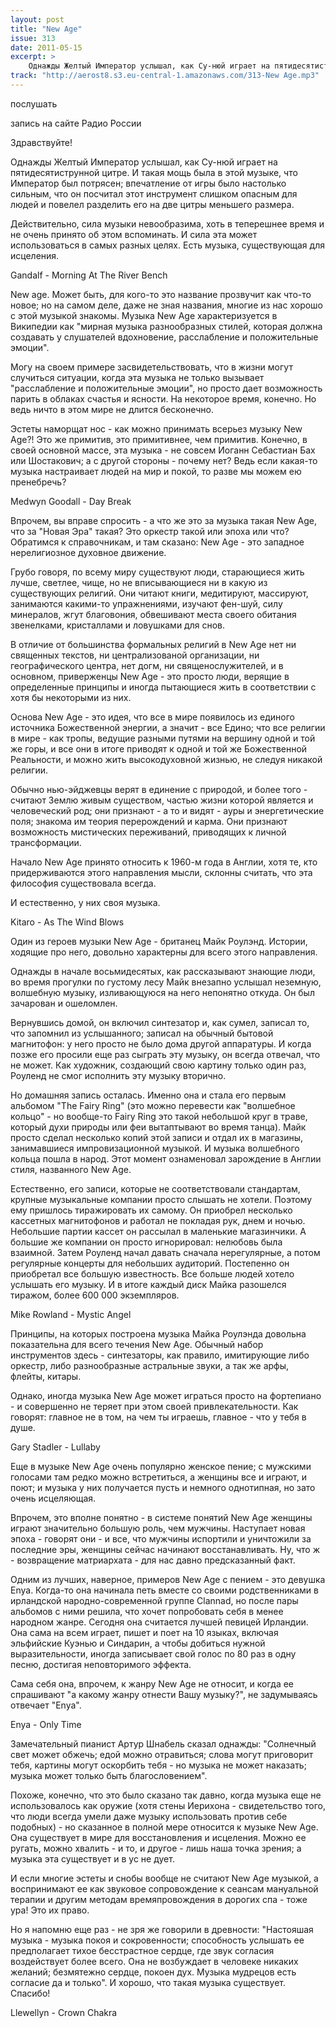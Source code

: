 ```yaml
---
layout: post
title: "New Age"
issue: 313
date: 2011-05-15
excerpt: >
    Однажды Желтый Император услышал, как Су-нюй играет на пятидесятиструнной цитре. И такая мощь была в этой музыке, что Император был потрясен; впечатление от игры было настолько сильным, что он посчитал этот инструмент слишком опасным для людей и повелел разделить его на две цитры меньшего размера.
track: "http://aerost8.s3.eu-central-1.amazonaws.com/313-New Age.mp3"
---
```


послушать

запись на сайте Радио России

Здравствуйте!

Однажды Желтый Император услышал, как Су-нюй играет на пятидесятиструнной цитре. И такая мощь была в этой музыке, что Император был потрясен; впечатление от игры было настолько сильным, что он посчитал этот инструмент слишком опасным для людей и повелел разделить его на две цитры меньшего размера.

Действительно, сила музыки невообразима, хоть в теперешнее время и не очень принято об этом вспоминать. И сила эта может использоваться в самых разных целях. Есть музыка, существующая для исцеления.

Gandalf - Morning At The River Bench

New age. Может быть, для кого-то это название прозвучит как что-то новое; но на самом деле, даже не зная названия, многие из нас хорошо с этой музыкой знакомы. Музыка New Age характеризуется в Википедии как "мирная музыка разнообразных стилей, которая должна создавать у слушателей вдохновение, расслабление и положительные эмоции".

Могу на своем примере засвидетельствовать, что в жизни могут случиться ситуации, когда эта музыка не только вызывает "расслабление и положительные эмоции", но просто дает возможность парить в облаках счастья и ясности. На некоторое время, конечно. Но ведь ничто в этом мире не длится бесконечно.

Эстеты наморщат нос - как можно принимать всерьез музыку New Age?! Это же примитив, это примитивнее, чем примитив. Конечно, в своей основной массе, эта музыка - не совсем Иоганн Себастиан Бах или Шостакович; а с другой стороны - почему нет? Ведь если какая-то музыка настраивает людей на мир и покой, то разве мы можем ею пренебречь?

Medwyn Goodall - Day Break

Впрочем, вы вправе спросить - а что же это за музыка такая New Age, что за "Новая Эра" такая? Это оркестр такой или эпоха или что? Обратимся к справочникам, и там сказано: New Age - это западное нерелигиозное духовное движение.

Грубо говоря, по всему миру существуют люди, старающиеся жить лучше, светлее, чище, но не вписывающиеся ни в какую из существующих религий. Они читают книги, медитируют, массируют, занимаются какими-то упражнениями, изучают фен-шуй, силу минералов, жгут благовония, обвешивают места своего обитания звенелками, кристаллами и ловушками для снов.

В отличие от большинства формальных религий в New Age нет ни священных текстов, ни централизованой организации, ни географического центра, нет догм, ни священослужителей, и в основном, приверженцы New Age - это просто люди, верящие в определенные принципы и иногда пытающиеся жить в соответствии с хотя бы некоторыми из них.

Основа New Age - это идея, что все в мире появилось из единого источника Божественной энергии, а значит - все Едино; что все религии в мире - как тропы, ведущие разными путями на вершину одной и той же горы, и все они в итоге приводят к одной и той же Божественной Реальности, и можно жить высокодуховной жизнью, не следуя никакой религии.

Обычно нью-эйджевцы верят в единение с природой, и более того - считают Землю живым существом, частью жизни которой является и человеческий род; они признают - а то и видят - ауры и энергетические поля; знакома им теория перерождений и карма. Они признают возможность мистических переживаний, приводящих к личной трансформации.

Начало New Age принято относить к 1960-м года в Англии, хотя те, кто придерживаются этого направления мысли, склонны считать, что эта философия существовала всегда.

И естественно, у них своя музыка.

Kitaro - As The Wind Blows

Один из героев музыки New Age - британец Майк Роулэнд. Истории, ходящие про него, довольно характерны для всего этого направления.

Однажды в начале восьмидесятых, как рассказывают знающие люди, во время прогулки по густому лесу Майк внезапно услышал неземную, волшебную музыку, изливающуюся на него непонятно откуда. Он был зачарован и ошеломлен.

Вернувшись домой, он включил синтезатор и, как сумел, записал то, что запомнил из услышанного; записал на обычный бытовой магнитофон: у него просто не было дома другой аппаратуры. И когда позже его просили еще раз сыграть эту музыку, он всегда отвечал, что не может. Как художник, создающий свою картину только один раз, Роуленд не смог исполнить эту музыку вторично.

Но домашняя запись осталась. Именно она и стала его первым альбомом "The Fairy Ring" (это можно перевести как "волшебное кольцо" - но вообще-то Fairy Ring это такой небольшой круг в траве, который духи природы или феи вытаптывают во время танца). Майк просто сделал несколько копий этой записи и отдал их в магазины, занимавшиеся импровизационной музыкой. И музыка волшебного кольца пошла в народ. Этот момент ознаменовал зарождение в Англии стиля, названного New Age.

Естественно, его записи, которые не соответствовали стандартам, крупные музыкальные компании просто слышать не хотели. Поэтому ему пришлось тиражировать их самому. Он приобрел несколько кассетных магнитофонов и работал не покладая рук, днем и ночью. Небольшие партии кассет он рассылал в маленькие магазинчики. А большие же компании он просто игнорировал: нелюбовь была взаимной. Затем Роуленд начал давать сначала нерегулярные, а потом регулярные концерты для небольших аудиторий. Постепенно он приобретал все большую известность. Все больше людей хотело услышать его музыку. И в итоге каждый диск Майка разошелся тиражом, более 600 000 экземпляров.

Mike Rowland - Mystic Angel

Принципы, на которых построена музыка Майка Роулэнда довольна показательна для всего течения New Age. Обычный набор инструментов здесь - синтезаторы, как правило, имитирующие либо оркестр, либо разнообразные астральные звуки, а так же арфы, флейты, китары.

Однако, иногда музыка New Age может играться просто на фортепиано - и совершенно не теряет при этом своей привлекательности. Как говорят: главное не в том, на чем ты играешь, главное - что у тебя в душе.

Gary Stadler - Lullaby

Еще в музыке New Age очень популярно женское пение; с мужскими голосами там редко можно встретиться, а женщины все и играют, и поют; и музыка у них получается пусть и немного однотипная, но зато очень исцеляющая.

Впрочем, это вполне понятно - в системе понятий New Age женщины играют значительно большую роль, чем мужчины. Наступает новая эпоха - говорят они - и все, что мужчины испортили и уничтожили за последние эры, женщины сейчас начинают восстанавливать. Ну, что ж - возвращение матриархата - для нас давно предсказанный факт.

Одним из лучших, наверное, примеров New Age с пением - это девушка Enya. Когда-то она начинала петь вместе со своими родственниками в ирландской народно-современной группе Clannad, но после пары альбомов с ними решила, что хочет попробовать себя в менее народном жанре. Сегодня она считается лучшей певицей Ирландии. Она сама на всем играет, пишет и поет на 10 языках, включая эльфийские Куэнью и Синдарин, а чтобы добиться нужной выразительности, иногда записывает свой голос по 80 раз в одну песню, достигая неповторимого эффекта.

Сама себя она, впрочем, к жанру New Age не относит, и когда ее спрашивают "а какому жанру отнести Вашу музыку?", не задумываясь отвечает "Enya".

Enya - Only Time

Замечательный пианист Артур Шнабель сказал однажды: "Солнечный свет может обжечь; едой можно отравиться; слова могут приговорит тебя, картины могут оскорбить тебя - но музыка не может наказать; музыка может только быть благословением".

Похоже, конечно, что это было сказано так давно, когда музыка еще не использовалось как оружие (хотя стены Иерихона - свидетельство того, что люди всегда умели даже музыку использовать против себе подобных) - но сказанное в полной мере относится к музыке New Age. Она существует в мире для восстановления и исцеления. Можно ее ругать, можно хвалить - и то, и другое - лишь наша точка зрения; а музыка эта существует и в ус не дует.

И если многие эстеты и снобы вообще не считают New Age музыкой, а воспринимают ее как звуковое сопровождение к сеансам мануальной терапии и другим методам времяпровождения в дорогих спа - тоже ура! Это их право.

Но я напомню еще раз - не зря же говорили в древности: "Настояшая музыка - музыка покоя и сокровенности; способность услышать ее предполагает тихое бесстрастное сердце, где звук согласия воздействует более всего. Она не возбуждает в человеке никаких желаний; безмятежно сердце, покоен дух. Музыка мудрецов есть согласие да и только". И хорошо, что такая музыка существует. Спасибо!

Llewellyn - Crown Chakra
